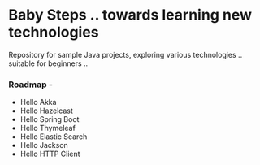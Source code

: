 # Baby Steps .. towards learning new technologies
Repository for sample Java projects, exploring various technologies .. suitable for beginners ..
 

### Roadmap -
 
 - Hello Akka
 - Hello Hazelcast
 - Hello Spring Boot
 - Hello Thymeleaf
 - Hello Elastic Search
 - Hello Jackson
 - Hello HTTP Client
 